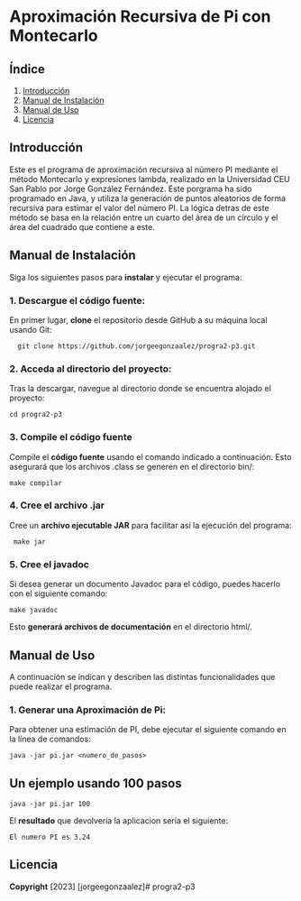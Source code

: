 # Aproximación Recursiva de Pi con Montecarlo
## Índice
  1. [Introducción](#introducción)
  2. [Manual de Instalación](#manual-de-instalación)
  3. [Manual de Uso](#manual-de-uso)
  4. [Licencia](#licencia)
 
## Introducción
Este es el programa de aproximación recursiva al número PI mediante el método Montecarlo y expresiones lambda, realizado en la Universidad CEU San Pablo por Jorge González Fernández. 
Este porgrama ha sido programado en Java, y utiliza la generación de puntos aleatorios de forma recursiva para estimar el valor del número PI. La lógica detras de este método se basa en la relación entre un cuarto del área de un círculo y el área del cuadrado que contiene a este.
 
 
## Manual de Instalación
Siga los siguientes pasos para **instalar** y ejecutar el programa:
 
### 1. Descargue el código fuente:
En primer lugar, **clone** el repositorio desde GitHub a su máquina local usando Git:
 
      git clone https://github.com/jorgeegonzaalez/progra2-p3.git
 
### 2. Acceda al directorio del proyecto:
 
Tras la descargar, navegue al directorio donde se encuentra alojado el proyecto:
 
    cd progra2-p3
 
### 3. Compile el código fuente
Compile el **código fuente** usando el comando indicado a continuación. Esto asegurará que los archivos .class se generen en el directorio bin/:
 
    make compilar
 
### 4. Cree el archivo .jar
Cree un **archivo ejecutable JAR** para facilitar así la ejecución del programa:
 
     make jar
 
### 5. Cree el javadoc
Si desea generar un documento Javadoc para el código, puedes hacerlo con el siguiente comando:
 
 
    make javadoc
 
Esto **generará archivos de documentación** en el directorio html/.
 
## Manual de Uso
 
A continuación se indican y describen las distintas funcionalidades que puede realizar el programa.
 
### 1. **Generar una Aproximación de Pi:**
 
Para obtener una estimación de PI, debe ejecutar el siguiente comando en la línea de comandos:
 
    java -jar pi.jar <numero_de_pasos>
 
## Un ejemplo usando 100 pasos
 
    java -jar pi.jar 100
 
El **resultado** que devolvería la aplicacion sería el siguiente:
 
    El numero PI es 3.24
   
 
## Licencia
**Copyright** [2023] [jorgeegonzaalez]# progra2-p3
